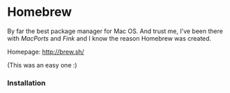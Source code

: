 # Homebrew

By far the best package manager for Mac OS. And trust me, I've been there with *MacPorts* and *Fink* and I know the reason Homebrew was created.

Homepage: http://brew.sh/

(This was an easy one :)

### Installation